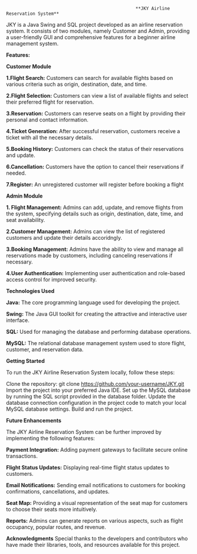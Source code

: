                                                      **JKY Airline Reservation System**

JKY is a Java Swing and SQL project developed as an airline reservation system. It consists of two modules, namely Customer and Admin, providing a user-friendly GUI and comprehensive features for a beginner airline management system.



**Features:**




**Customer Module**


**1.Flight Search:** Customers can search for available flights based on various criteria such as origin, destination, date, and time.

**2.Flight Selection:** Customers can view a list of available flights and select their preferred flight for reservation.

**3.Reservation:** Customers can reserve seats on a flight by providing their personal and contact information.

**4.Ticket Generation:** After successful reservation, customers receive a ticket with all the necessary details.

**5.Booking History:** Customers can check the status of their reservations and update.

**6.Cancellation:** Customers have the option to cancel their reservations if needed.

**7.Register:** An unregistered customer will register before booking a flight



**Admin Module**


**1. Flight Management:** Admins can add, update, and remove flights from the system, specifying details such as origin, destination, date, time, and seat availability.

**2.Customer Management:** Admins can view the list of registered customers and update their details accoridngly.

**3.Booking Management:** Admins have the ability to view and manage all reservations made by customers, including canceling reservations if necessary.

**4.User Authentication:** Implementing user authentication and role-based access control for improved security.



**Technologies Used**


**Java:** The core programming language used for developing the project.

**Swing:** The Java GUI toolkit for creating the attractive and interactive user interface.

**SQL:** Used for managing the database and performing database operations.

**MySQL:** The relational database management system used to store flight, customer, and reservation data.



**Getting Started**


To run the JKY Airline Reservation System locally, follow these steps:

Clone the repository: git clone https://github.com/your-username/JKY.git
Import the project into your preferred Java IDE.
Set up the MySQL database by running the SQL script provided in the database folder.
Update the database connection configuration in the project code to match your local MySQL database settings.
Build and run the project.



**Future Enhancements**


The JKY Airline Reservation System can be further improved by implementing the following features:

**Payment Integration:** Adding payment gateways to facilitate secure online transactions.

**Flight Status Updates:** Displaying real-time flight status updates to customers.

**Email Notifications:** Sending email notifications to customers for booking confirmations, cancellations, and updates.

**Seat Map:** Providing a visual representation of the seat map for customers to choose their seats more intuitively.

**Reports:** Admins can generate reports on various aspects, such as flight occupancy, popular routes, and revenue.



**Acknowledgments**
Special thanks to the developers and contributors who have made their libraries, tools, and resources available for this project.
